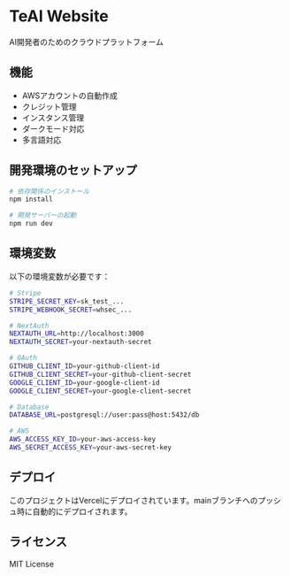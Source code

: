 # TeAI Website

AI開発者のためのクラウドプラットフォーム

## 機能

- AWSアカウントの自動作成
- クレジット管理
- インスタンス管理
- ダークモード対応
- 多言語対応

## 開発環境のセットアップ

```bash
# 依存関係のインストール
npm install

# 開発サーバーの起動
npm run dev
```

## 環境変数

以下の環境変数が必要です：

```bash
# Stripe
STRIPE_SECRET_KEY=sk_test_...
STRIPE_WEBHOOK_SECRET=whsec_...

# NextAuth
NEXTAUTH_URL=http://localhost:3000
NEXTAUTH_SECRET=your-nextauth-secret

# OAuth
GITHUB_CLIENT_ID=your-github-client-id
GITHUB_CLIENT_SECRET=your-github-client-secret
GOOGLE_CLIENT_ID=your-google-client-id
GOOGLE_CLIENT_SECRET=your-google-client-secret

# Database
DATABASE_URL=postgresql://user:pass@host:5432/db

# AWS
AWS_ACCESS_KEY_ID=your-aws-access-key
AWS_SECRET_ACCESS_KEY=your-aws-secret-key
```

## デプロイ

このプロジェクトはVercelにデプロイされています。mainブランチへのプッシュ時に自動的にデプロイされます。

## ライセンス

MIT License
